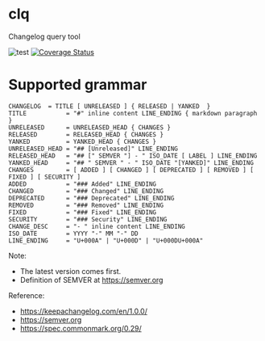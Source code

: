# clq
Changelog query tool

![test](https://github.com/denisa/clq/workflows/test/badge.svg)
[![Coverage Status](https://coveralls.io/repos/github/denisa/clq/badge.svg?branch=master)](https://coveralls.io/github/denisa/clq?branch=master)

# Supported grammar
```
CHANGELOG  = TITLE [ UNRELEASED ] { RELEASED | YANKED  }
TITLE           = "#" inline content LINE_ENDING { markdown paragraph }
UNRELEASED      = UNRELEASED_HEAD { CHANGES }
RELEASED        = RELEASED_HEAD { CHANGES }
YANKED          = YANKED_HEAD { CHANGES }
UNRELEASED_HEAD = "## [Unreleased]" LINE_ENDING
RELEASED_HEAD   = "## [" SEMVER "] - " ISO_DATE [ LABEL ] LINE_ENDING
YANKED_HEAD     = "## " SEMVER " - " ISO_DATE "[YANKED]" LINE_ENDING
CHANGES         = [ ADDED ] [ CHANGED ] [ DEPRECATED ] [ REMOVED ] [ FIXED ] [ SECURITY ]
ADDED           = "### Added" LINE_ENDING
CHANGED         = "### Changed" LINE_ENDING
DEPRECATED      = "### Deprecated" LINE_ENDING
REMOVED         = "### Removed" LINE_ENDING
FIXED           = "### Fixed" LINE_ENDING
SECURITY        = "### Security" LINE_ENDING
CHANGE_DESC     = "- " inline content LINE_ENDING
ISO_DATE        = YYYY "-" MM "-" DD
LINE_ENDING     = "U+000A" | "U+000D" | "U+000DU+000A"
```
Note:
- The latest version comes first.
- Definition of SEMVER at https://semver.org

Reference:
- https://keepachangelog.com/en/1.0.0/
- https://semver.org
- https://spec.commonmark.org/0.29/

